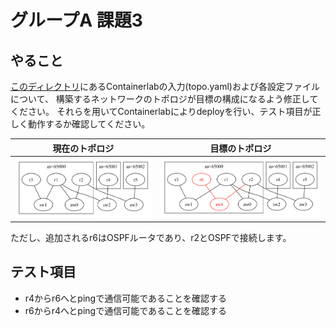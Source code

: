 # グループA 課題3

## やること

[このディレクトリ](./)にあるContainerlabの入力(topo.yaml)および各設定ファイルについて、
構築するネットワークのトポロジが目標の構成になるよう修正してください。
それらを用いてContainerlabによりdeployを行い、テスト項目が正しく動作するか確認してください。


|現在のトポロジ  |目標のトポロジ |
|----------------|---------------|
|![](./start.png)|![](./goal.png)|

ただし、追加されるr6はOSPFルータであり、r2とOSPFで接続します。


## テスト項目

- r4からr6へとpingで通信可能であることを確認する
- r6からr4へとpingで通信可能であることを確認する


